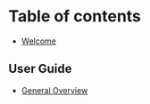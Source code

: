 # Table of contents

* [Welcome](welcome.md)

## User Guide

* [General Overview](product/user-documentation/General%20Overview.md)

